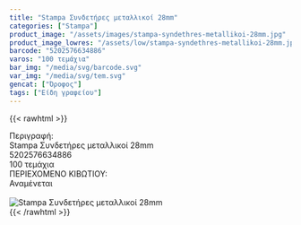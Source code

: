 ```yaml
---
title: "Stampa Συνδετήρες μεταλλικοί 28mm"
categories: ["Stampa"]
product_image: "/assets/images/stampa-syndethres-metallikoi-28mm.jpg"
product_image_lowres: "/assets/low/stampa-syndethres-metallikoi-28mm.jpg"
barcode: "5202576634886"
varos: "100 τεμάχια"
bar_img: "/media/svg/barcode.svg"
var_img: "/media/svg/tem.svg"
gencat: ["Όροφος"]
tags: ["Είδη γραφείου"]
---
```

{{< rawhtml >}}

<div class="sload686"><div class="product"><div id="sistatika">Περιγραφή:</div><div class="alltext">Stampa Συνδετήρες μεταλλικοί 28mm</div><div id="barcode"><div id="barimage1"></div><span id="bartext">5202576634886</span></div><div id="varos"><div id="temimg"></div><span id="varostext">100 τεμάχια</span></div><div id="kivotio">ΠΕΡΙΕΧΟΜΕΝΟ ΚΙΒΩΤΙΟΥ:<br>Αναμένεται</div><br><div class="pimg"><img alt="Stampa Συνδετήρες μεταλλικοί 28mm" title="Stampa Συνδετήρες μεταλλικοί 28mm" src="/assets/images/stampa-syndethres-metallikoi-28mm.jpg"></div></div></div>
{{< /rawhtml >}}


